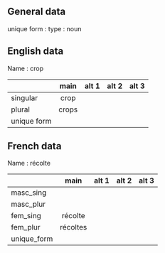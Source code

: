## General data

unique form :
type : noun

## English data

Name : crop

|             | main  | alt 1 | alt 2 | alt 3 |
| :---------- | :---: | :---: | :---: | ----- |
| singular    | crop  |       |       |       |
| plural      | crops |       |       |       |
| unique form |       |       |       |       |

## French data

Name : récolte

|             |   main   | alt 1 | alt 2 | alt 3 |
| :---------- | :------: | :---: | :---: | :---: |
| masc_sing   |          |       |       |       |
| masc_plur   |          |       |       |       |
| fem_sing    | récolte  |       |       |       |
| fem_plur    | récoltes |       |       |       |
| unique_form |          |       |       |       |


